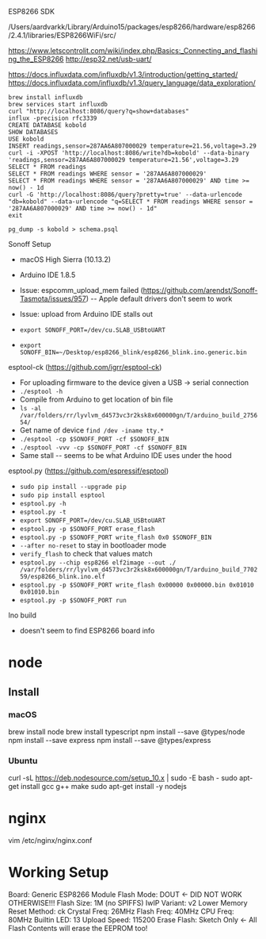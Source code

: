 ESP8266 SDK

/Users/aardvarkk/Library/Arduino15/packages/esp8266/hardware/esp8266/2.4.1/libraries/ESP8266WiFi/src/

https://www.letscontrolit.com/wiki/index.php/Basics:_Connecting_and_flashing_the_ESP8266
http://esp32.net/usb-uart/

https://docs.influxdata.com/influxdb/v1.3/introduction/getting_started/
https://docs.influxdata.com/influxdb/v1.3/query_language/data_exploration/

```
brew install influxdb
brew services start influxdb
curl "http://localhost:8086/query?q=show+databases"
influx -precision rfc3339
CREATE DATABASE kobold
SHOW DATABASES
USE kobold
INSERT readings,sensor=287AA6A807000029 temperature=21.56,voltage=3.29
curl -i -XPOST 'http://localhost:8086/write?db=kobold' --data-binary 'readings,sensor=287AA6A807000029 temperature=21.56',voltage=3.29
SELECT * FROM readings
SELECT * FROM readings WHERE sensor = '287AA6A807000029'
SELECT * FROM readings WHERE sensor = '287AA6A807000029' AND time >= now() - 1d
curl -G 'http://localhost:8086/query?pretty=true' --data-urlencode "db=kobold" --data-urlencode "q=SELECT * FROM readings WHERE sensor = '287AA6A807000029' AND time >= now() - 1d"
exit
```

`pg_dump -s kobold > schema.psql`

Sonoff Setup

- macOS High Sierra (10.13.2)
- Arduino IDE 1.8.5
- Issue: espcomm_upload_mem failed (https://github.com/arendst/Sonoff-Tasmota/issues/957) -- Apple default drivers don't seem to work
- Issue: upload from Arduino IDE stalls out

- `export SONOFF_PORT=/dev/cu.SLAB_USBtoUART`
- `export SONOFF_BIN=~/Desktop/esp8266_blink/esp8266_blink.ino.generic.bin`

esptool-ck (https://github.com/igrr/esptool-ck)

- For uploading firmware to the device given a USB -> serial connection
- `./esptool -h`
- Compile from Arduino to get location of bin file
- `ls -al /var/folders/rr/lyvlvm_d4573vc3r2ksk8x600000gn/T/arduino_build_275654/`
- Get name of device `find /dev -iname tty.*`
- `./esptool -cp $SONOFF_PORT -cf $SONOFF_BIN`
- `./esptool -vvv -cp $SONOFF_PORT -cf $SONOFF_BIN`
- Same stall -- seems to be what Arduino IDE uses under the hood

esptool.py (https://github.com/espressif/esptool)

- `sudo pip install --upgrade pip`
- `sudo pip install esptool`
- `esptool.py -h`
- `esptool.py -t`
- `export SONOFF_PORT=/dev/cu.SLAB_USBtoUART`
- `esptool.py -p $SONOFF_PORT erase_flash`
- `esptool.py -p $SONOFF_PORT write_flash 0x0 $SONOFF_BIN`
- `--after no-reset` to stay in bootloader mode
- `verify_flash` to check that values match
- `esptool.py --chip esp8266 elf2image --out ./ /var/folders/rr/lyvlvm_d4573vc3r2ksk8x600000gn/T/arduino_build_770259/esp8266_blink.ino.elf`
- `esptool.py -p $SONOFF_PORT write_flash 0x00000 0x00000.bin 0x01010 0x01010.bin`
- `esptool.py -p $SONOFF_PORT run`

Ino build
- doesn't seem to find ESP8266 board info

# node

## Install

### macOS

brew install node
brew install typescript
npm install --save @types/node
npm install --save express
npm install --save @types/express

### Ubuntu

curl -sL https://deb.nodesource.com/setup_10.x | sudo -E bash -
sudo apt-get install gcc g++ make
sudo apt-get install -y nodejs

# nginx

vim /etc/nginx/nginx.conf

# Working Setup

Board: Generic ESP8266 Module
Flash Mode: DOUT <- DID NOT WORK OTHERWISE!!!
Flash Size: 1M (no SPIFFS)
IwIP Variant: v2 Lower Memory
Reset Method: ck
Crystal Freq: 26MHz
Flash Freq: 40MHz
CPU Freq: 80MHz
Builtin LED: 13
Upload Speed: 115200
Erase Flash: Sketch Only <- All Flash Contents will erase the EEPROM too!
